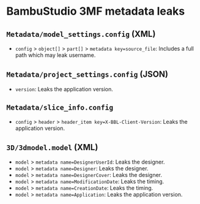 # BambuStudio 3MF metadata leaks

## `Metadata/model_settings.config` (XML)
- `config` > `object[]` > `part[]` > `metadata key=source_file`: 
  Includes a full path which may leak username.

## `Metadata/project_settings.config` (JSON)
- `version`:
  Leaks the application version.

## `Metadata/slice_info.config`
- `config` > `header` > `header_item key=X-BBL-Client-Version`:
  Leaks the application version.

## `3D/3dmodel.model` (XML)
- `model` > `metadata name=DesignerUserId`:
  Leaks the designer.
- `model` > `metadata name=Designer`:
  Leaks the designer.
- `model` > `metadata name=DesignerCover`:
  Leaks the designer.
- `model` > `metadata name=ModificationDate`:
  Leaks the timing.
- `model` > `metadata name=CreationDate`:
  Leaks the timing.
- `model` > `metadata name=Application`:
  Leaks the application version.
